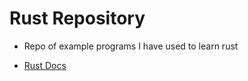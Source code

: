 # Rust Repository 

- Repo of example programs I have used to learn rust

- [Rust Docs](https://doc.rust-lang.org/book/ch01-00-getting-started.html)
